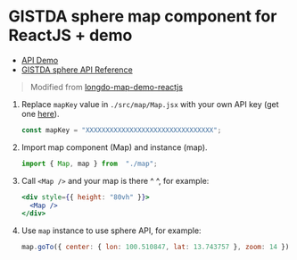 # GISTDA sphere map component for ReactJS + demo

- [API Demo](https://sphere.gistda.or.th/docs/js/createmap/)
- [GISTDA sphere API Reference](https://api.sphere.gistda.or.th/map/doc.html)

> Modified from [longdo-map-demo-reactjs](https://github.com/MetamediaTechnology/longdo-map-demo-reactjs)

1. Replace `mapKey` value in `./src/map/Map.jsx` with your own API key (get one [here](https://sphere.gistda.or.th/)).

    ```jsx
    const mapKey = "XXXXXXXXXXXXXXXXXXXXXXXXXXXXXXXX";
    ```

2. Import map component (Map) and instance (map).

    ```jsx
    import { Map, map } from  "./map";
    ```

3. Call `<Map />` and your map is there ^ ^, for example:

    ```jsx
    <div style={{ height: "80vh" }}>
      <Map />
    </div>
    ```

4. Use `map` instance to use sphere API, for example:

    ```jsx
    map.goTo({ center: { lon: 100.510847, lat: 13.743757 }, zoom: 14 });
    ```
